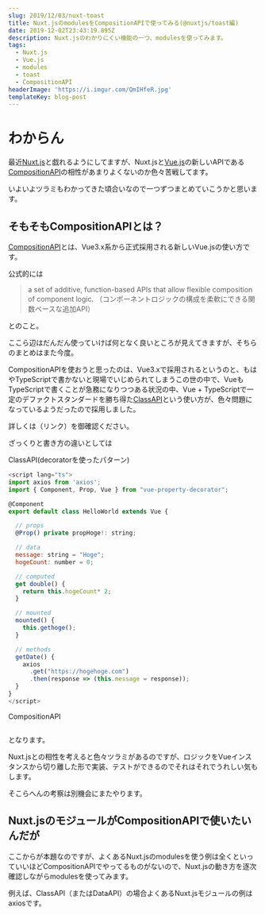 ```yaml
---
slug: 2019/12/03/nuxt-toast
title: Nuxt.jsのmodulesをCompositionAPIで使ってみる(@nuxtjs/toast編)
date: 2019-12-02T23:43:19.895Z
description: Nuxt.jsのわかりにくい機能の一つ、modulesを使ってみます。
tags:
  - Nuxt.js
  - Vue.js
  - modules
  - toast
  - CompositionAPI
headerImage: 'https://i.imgur.com/QmIHfeR.jpg'
templateKey: blog-post
---
```

# わからん

最近[Nuxt.js](https://ja.nuxtjs.org/)と戯れるようにしてますが、Nuxt.jsと[Vue.js](https://jp.vuejs.org/index.html)の新しいAPIである[CompositionAPI](https://vue-composition-api-rfc.netlify.com/)の相性があまりよくないのか色々苦戦してます。

いよいよツラミもわかってきた頃合いなので一つずつまとめていこうかと思います。

## そもそもCompositionAPIとは？

[CompositionAPI](https://vue-composition-api-rfc.netlify.com/)とは、Vue3.x系から正式採用される新しいVue.jsの使い方です。

公式的には

> a set of additive, function-based APIs that allow flexible composition of component logic. （コンポーネントロジックの構成を柔軟にできる関数ベースな追加API）

とのこと。

ここら辺はだんだん使っていけば何となく良いところが見えてきますが、そちらのまとめはまた今度。

CompositionAPIを使おうと思ったのは、Vue3.xで採用されるというのと、もはやTypeScriptで書かないと現場でいじめられてしまうこの世の中で、VueもTypeScriptで書くことが急務になりつつある状況の中、Vue + TypeScriptで一定のデファクトスタンダードを勝ち得た[ClassAPI](https://github.com/vuejs/vue-class-component)という使い方が、色々問題になっているようだったので採用しました。

詳しくは（リンク）を御確認ください。

ざっくりと書き方の違いとしては

ClassAPI(decoratorを使ったパターン)

```javascript
<script lang="ts">
import axios from 'axios';
import { Component, Prop, Vue } from "vue-property-decorator";

@Component
export default class HelloWorld extends Vue {

  // props
  @Prop() private propHoge!: string;

  // data
  message: string = "Hoge";
  hogeCount: number = 0;

  // computed
  get double() {
    return this.hogeCount* 2;
  }

  // mounted
  mounted() {
    this.gethoge();
  }

  // methods
  getDate() {
    axios
      .get("https://hogehoge.com")
      .then(response => (this.message = response));
  }
}
</script>
```
CompositionAPI

```javascript

```

となります。

Nuxt.jsとの相性を考えると色々ツラミがあるのですが、ロジックをVueインスタンスから切り離した形で実装、テストができるのでそれはそれでうれしい気もします。

そこらへんの考察は別機会にまたやります。

## Nuxt.jsのモジュールがCompositionAPIで使いたいんだが

ここからが本題なのですが、よくあるNuxt.jsのmodulesを使う例は全くといっていいほどCompositionAPIでやってるものがないので、Nuxt.jsの動き方を逐次確認しながらmodulesを使ってみます。

例えば、ClassAPI（またはDataAPI）の場合よくあるNuxt.jsモジュールの例はaxiosです。
